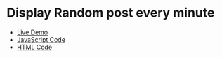 # Display Random post every minute

  - [Live Demo](https://ahmedelshinnawi.github.io/Back-End-Summer-Training/JavaScript/Random%20Post/Index)
  - [JavaScript Code](https://github.com/Ahmedelshinnawi/Back-End-Summer-Training/blob/main/JavaScript/Random%20Post/Third%20Task.js)
  - [HTML Code](https://github.com/Ahmedelshinnawi/Back-End-Summer-Training/blob/main/JavaScript/Random%20Post/Index.html)
